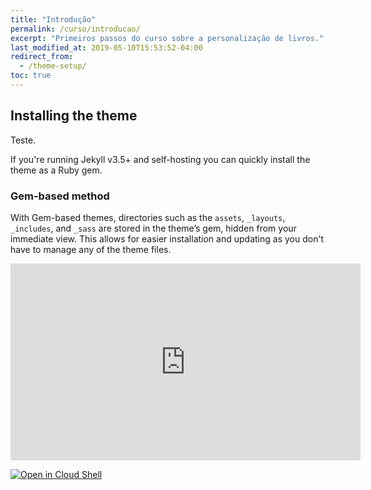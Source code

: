 ```yaml
---
title: "Introdução"
permalink: /curso/introducao/
excerpt: "Primeiros passos do curso sobre a personalização de livros."
last_modified_at: 2019-05-10T15:53:52-04:00
redirect_from:
  - /theme-setup/
toc: true
---
```


## Installing the theme

Teste.

<div class="g-signin2" data-onsuccess="onSignIn" data-theme="dark"></div>
<script>
      function onSignIn(googleUser) {
        // Useful data for your client-side scripts:
        var profile = googleUser.getBasicProfile();
        console.log("ID: " + profile.getId()); // Don't send this directly to your server!
        console.log('Full Name: ' + profile.getName());
        console.log('Given Name: ' + profile.getGivenName());
        console.log('Family Name: ' + profile.getFamilyName());
        console.log("Image URL: " + profile.getImageUrl());
        console.log("Email: " + profile.getEmail());

        // The ID token you need to pass to your backend:
        var id_token = googleUser.getAuthResponse().id_token;
        console.log("ID Token: " + id_token);
      }
</script>

If you're running Jekyll v3.5+ and self-hosting you can quickly install the theme as a Ruby gem.

### Gem-based method

With Gem-based themes, directories such as the `assets`, `_layouts`, `_includes`, and `_sass` are stored in the theme’s gem, hidden from your immediate view. This allows for easier installation and updating as you don't have to manage any of the theme files. 

<iframe width="560" height="315" src="https://console.cloud.google.com/cloudshell/editor?shellonly=true" frameborder="0" allowfullscreen></iframe>

[![Open in Cloud Shell](//gstatic.com/cloudssh/images/open-btn.svg)](https://console.cloud.google.com/cloudshell/editor?cloudshell_git_repo=http://path-to-repo/sample.git)